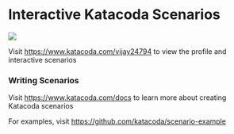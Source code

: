 # Interactive Katacoda Scenarios

[![](http://shields.katacoda.com/katacoda/vijay24794/count.svg)](https://www.katacoda.com/vijay24794 "Get your profile on Katacoda.com")

Visit https://www.katacoda.com/vijay24794 to view the profile and interactive scenarios

### Writing Scenarios
Visit https://www.katacoda.com/docs to learn more about creating Katacoda scenarios

For examples, visit https://github.com/katacoda/scenario-example
